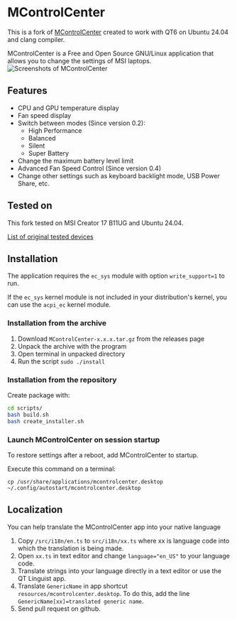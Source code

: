 # MControlCenter

This is a fork of [MControlCenter](https://github.com/dmitry-s93/MControlCenter) created to work with QT6 on Ubuntu 24.04 and clang compiler.

MControlCenter is a Free and Open Source GNU/Linux application that allows you to change the settings of MSI laptops.
![Screenshots of MControlCenter](https://user-images.githubusercontent.com/12676622/219121128-0476b54b-3330-40c7-b7ac-8d4a884f8abd.png)

## Features

 - CPU and GPU temperature display
 - Fan speed display
 - Switch between modes (Since version 0.2):
   - High Performance
   - Balanced
   - Silent
   - Super Battery
 - Change the maximum battery level limit
 - Advanced Fan Speed Control (Since version 0.4)
 - Change other settings such as keyboard backlight mode, USB Power Share, etc.

## Tested on

This fork tested on MSI Creator 17 B11UG and Ubuntu 24.04.

[List of original tested devices](/docs/tested_devices.md)


## Installation

The application requires the `ec_sys` module with option `write_support=1` to run.

If the `ec_sys` kernel module is not included in your distribution's kernel, you can use the `acpi_ec` kernel module.

### Installation from the archive

1. Download `MControlCenter-x.x.x.tar.gz` from the releases page
2. Unpack the archive with the program
3. Open terminal in unpacked directory
4. Run the script `sudo ./install`

### Installation from the repository

Create package with:

```bash
cd scripts/
bash build.sh
bash create_installer.sh
```

### Launch MControlCenter on session startup

To restore settings after a reboot, add MControlCenter to startup.

Execute this command on a terminal:

`cp /usr/share/applications/mcontrolcenter.desktop ~/.config/autostart/mcontrolcenter.desktop`

## Localization

You can help translate the MControlCenter app into your native language

1. Copy `/src/i18n/en.ts` to `src/i18n/xx.ts` where xx is language code into which the translation is being made.
2. Open `xx.ts` in text editor and change `language="en_US"` to your language code.
3. Translate strings into your language directly in a text editor or use the QT Linguist app.
4. Translate `GenericName` in app shortcut `resources/mcontrolcenter.desktop`. To do this, add the line `GenericName[xx]=translated generic name`.
5. Send pull request on github.
